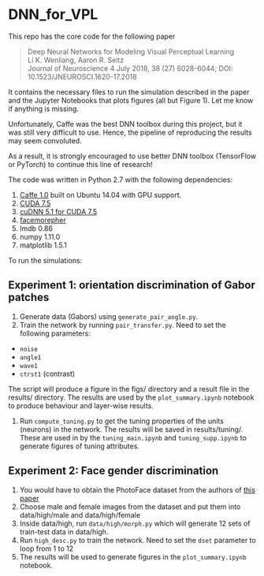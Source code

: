 # DNN_for_VPL

This repo has the core code for the following paper
> Deep Neural Networks for Modeling Visual Perceptual Learning  
> Li K. Wenliang, Aaron R. Seitz  
> Journal of Neuroscience 4 July 2018, 38 (27) 6028-6044; DOI: 10.1523/JNEUROSCI.1620-17.2018

It contains the necessary files to run the simulation described in the paper and the Jupyter Notebooks that plots figures (all but Figure 1). Let me know if anything is missing.

Unfortunately, Caffe was the best DNN toolbox during this project, but it was still very difficult to use. Hence, the pipeline of reproducing the results may seem convoluted.

As a result, it is strongly encouraged to use better DNN toolbox (TensorFlow or PyTorch) to continue this line of research!

The code was written in Python 2.7 with the following dependencies:

1. [Caffe 1.0](https://github.com/BVLC/caffe/tree/1.0) built on Ubuntu 14.04 with GPU support.
1. [CUDA 7.5](https://developer.nvidia.com/cuda-75-downloads-archive)
1. [cuDNN 5.1 for CUDA 7.5](https://developer.nvidia.com/rdp/cudnn-archive)
1. [facemorepher](https://github.com/alyssaq/face_morpher)
1. lmdb 0.86 
1. numpy 1.11.0
1. matplotlib 1.5.1

To run the simulations:

##  Experiment 1: orientation discrimination of Gabor patches

1. Generate data (Gabors) using `generate_pair_angle.py`.
1. Train the network by running `pair_transfer.py`. Need to set the following parameters:
  * `noise`
  * `angle1`
  * `wave1`
  * `ctrst1` (contrast)

  The script will produce a figure in the figs/ directory and a result file in the results/ directory. The results are used by the `plot_summary.ipynb` notebook to produce behaviour and layer-wise results.
1. Run `compute_tuning.py` to get the tuning properties of the units (neurons) in the network. The results will be saved in results/tuning/. These are used in by the `tuning_main.ipynb` and `tuning_supp.ipynb` to generate figures of tuning attributes.

## Experiment 2: Face gender discrimination
1. You would have to obtain the PhotoFace dataset from the authors of [this paper](https://ieeexplore.ieee.org/document/5981840/)
1. Choose male and female images from the dataset and put them into data/high/male and data/high/female
1. Inside data/high, run `data/high/morph.py` which will generate 12 sets of train-test data in data/high.
1. Run `high_desc.py` to train the network. Need to set the `dset` parameter to loop from 1 to 12
1. The results will be used to generate figures in the `plot_summary.ipynb` notebook.

